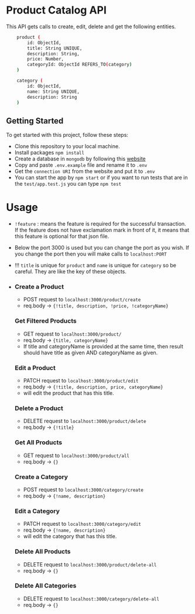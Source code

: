 # Product Catalog API

This API gets calls to create, edit, delete and get the following entities.

```bash
    product (
        id: ObjectId,
        title: String UNIQUE,
        description: String,
        price: Number,
        categoryId: ObjectId REFERS_TO(category)
    )
```

```bash
    category (
        id: ObjectId,
        name: String UNIQUE,
        description: String
    )
```

## Getting Started

To get started with this project, follow these steps:

- Clone this repository to your local machine.
- Install packages `npm install`
- Create a database in `mongodb` by following this [website](mongodb.com)
- Copy and paste `.env.example` file and rename it to `.env`
- Get the `connection URI` from the website and put it to `.env`
- You can start the app by `npm start` or if you want to run tests that are in the `test/app.test.js` you can type `npm test`

# Usage

- `!feature` : means the feature is required for the successful transaction. If the feature does not have exclamation mark in front of it, it means that this feature is optional for that json file.

- Below the port 3000 is used but you can change the port as you wish. If you change the port then you will make calls to `localhost:PORT`

- !!! `title` is unique for `product` and `name` is unique for `category` so be careful. They are like the key of these objects.

- ### Create a Product

  - POST request to `localhost:3000/product/create`
  - req.body -> `{!title, description, !price, !categoryName}`

  ### Get Filtered Products

  - GET request to `localhost:3000/product/`
  - req.body -> `{title, categoryName}`
  - If title and categoryName is provided at the same time, then result should have title as given AND categoryName as given.

  ### Edit a Product

  - PATCH request to `localhost:3000/product/edit`
  - req.body -> `{!title, description, price, categoryName}`
  - will edit the product that has this title.

  ### Delete a Product

  - DELETE request to `localhost:3000/product/delete`
  - req.body -> `{!title}`

  ### Get All Products

  - GET request to `localhost:3000/product/all`
  - req.body -> `{}`

  ### Create a Category

  - POST request to `localhost:3000/category/create`
  - req.body -> `{!name, description}`

  ### Edit a Category

  - PATCH request to `localhost:3000/category/edit`
  - req.body -> `{!name, description}`
  - will edit the category that has this title.

  ### Delete All Products

  - DELETE request to `localhost:3000/product/delete-all`
  - req.body -> `{}`

  ### Delete All Categories

  - DELETE request to `localhost:3000/category/delete-all`
  - req.body -> `{}`
